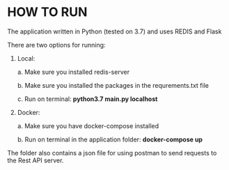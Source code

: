 HOW TO RUN
==========

The application written in Python (tested on 3.7) and uses REDIS and Flask

There are two options for running:
1) Local:
    
    a. Make sure you installed redis-server
    
    b. Make sure you installed the packages in the requrements.txt file

    c. Run on terminal: **python3.7 main.py localhost**

2) Docker:

    a. Make sure you have docker-compose installed

    b. Run on terminal in the application folder: **docker-compose up** 

The folder also contains a json file for using postman to send requests to the Rest API server.